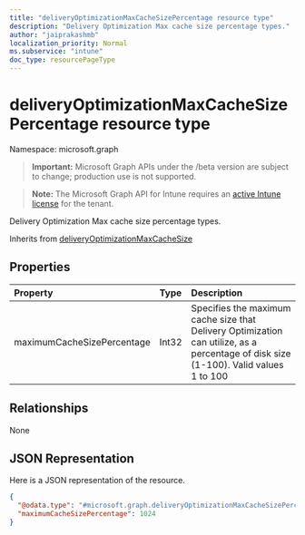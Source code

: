 ```yaml
---
title: "deliveryOptimizationMaxCacheSizePercentage resource type"
description: "Delivery Optimization Max cache size percentage types."
author: "jaiprakashmb"
localization_priority: Normal
ms.subservice: "intune"
doc_type: resourcePageType
---
```


# deliveryOptimizationMaxCacheSizePercentage resource type

Namespace: microsoft.graph

> **Important:** Microsoft Graph APIs under the /beta version are subject to change; production use is not supported.

> **Note:** The Microsoft Graph API for Intune requires an [active Intune license](https://go.microsoft.com/fwlink/?linkid=839381) for the tenant.

Delivery Optimization Max cache size percentage types.


Inherits from [deliveryOptimizationMaxCacheSize](../resources/intune-deviceconfig-deliveryoptimizationmaxcachesize.md)

## Properties
|Property|Type|Description|
|:---|:---|:---|
|maximumCacheSizePercentage|Int32|Specifies the maximum cache size that Delivery Optimization can utilize, as a percentage of disk size (1-100). Valid values 1 to 100|

## Relationships
None

## JSON Representation
Here is a JSON representation of the resource.
<!-- {
  "blockType": "resource",
  "@odata.type": "microsoft.graph.deliveryOptimizationMaxCacheSizePercentage"
}
-->
``` json
{
  "@odata.type": "#microsoft.graph.deliveryOptimizationMaxCacheSizePercentage",
  "maximumCacheSizePercentage": 1024
}
```
